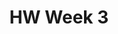 ---
layout: single
title:  "HW Week 3"
categories: GraduationExhibitionStudio1
tag: [search, UXUI, 기획]
toc: true
author_profile: false #왼쪽 프로필 ㅋㅕ/꺼두기
sidebar:
    nav: "docs"

---
